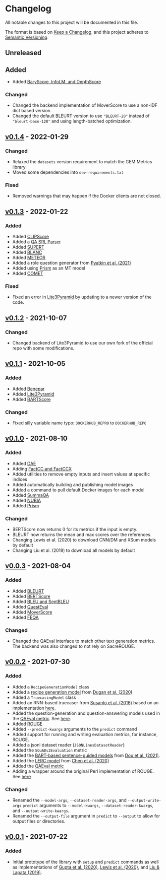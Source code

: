 # Changelog
All notable changes to this project will be documented in this file.

The format is based on [Keep a Changelog](https://keepachangelog.com/en/1.0.0/),
and this project adheres to [Semantic Versioning](https://semver.org/spec/v2.0.0.html).

## Unreleased
## Added
- Added [BaryScore, InfoLM, and DepthScore](models/colombo2021/Readme.md)

### Changed
- Changed the backend implementation of MoverScore to use a non-IDF dict based version.
- Changed the default BLEURT version to use `"BLEURT-20"` instead of `"bleurt-base-128"` and using length-batched optimization. 

## [v0.1.4](https://github.com/danieldeutsch/repro/releases/tag/v0.1.4) - 2022-01-29
### Changed
- Relaxed the `datasets` version requirement to match the GEM Metrics library
- Moved some dependencies into `dev-requirements.txt`

### Fixed
- Removed warnings that may happen if the Docker clients are not closed.

## [v0.1.3](https://github.com/danieldeutsch/repro/releases/tag/v0.1.3) - 2022-01-22
### Added
- Added [CLIPScore](models/hessel2021/Readme.md)
- Added a [QA SRL Parser](models/fitzgerald2018/Readme.md)
- Added [SUPERT](models/gao2020/Readme.md)
- Added [BLANC](models/vasilyev2020/Readme.md)
- Added [METEOR](models/denkowski2014/Readme.md)
- Added a role question generator from [Pyatkin et al. (2021)](models/pyatkin2021/Readme.md)
- Added using [Prism](models/thompson2020/Readme.md) as an MT model
- Added [COMET](models/rei2020/Readme.md)

### Fixed
- Fixed an error in [Lite3Pyramid](models/zhang2021/Readme.md) by updating to a newer version of the code.

## [v0.1.2](https://github.com/danieldeutsch/repro/releases/tag/v0.1.2) - 2021-10-07
### Changed
- Changed backend of Lite3Pyramid to use our own fork of the official repo with some modifications.

## [v0.1.1](https://github.com/danieldeutsch/repro/releases/tag/v0.1.1) - 2021-10-05
### Added
- Added [Benepar](models/kitaev2019/Readme.md)
- Added [Lite3Pyramid](models/zhang2021/Readme.md)
- Added [BARTScore](models/yuan2021/Readme.md)

### Changed
- Fixed silly variable name typo: `DOCKERHUB_REPRO` to `DOCKERHUB_REPO`

## [v0.1.0](https://github.com/danieldeutsch/repro/releases/tag/v0.1.0) - 2021-08-10
### Added
- Added [DAE](models/goyal2020/Readme.md)
- Adding [FactCC and FactCCX](models/kryscinski2019/Readme.md)
- Added utilities to remove empty inputs and insert values at specific indices
- Added automatically building and publishing model images
- Added a command to pull default Docker images for each model
- Added [SummaQA](models/scialom2019/Readme.md)
- Added [NUBIA](models/kane2020/Readme.md)
- Added [Prism](models/thompson2020/Readme.md)

### Changed
- BERTScore now returns 0 for its metrics if the input is empty. 
- BLEURT now returns the mean and max scores over the references.
- Changing Lewis et al. (2020) to download CNN/DM and XSum models by default
- Changing Liu et al. (2019) to download all models by default  

## [v0.0.3](https://github.com/danieldeutsch/repro/releases/tag/v0.0.3) - 2021-08-04
### Added
- Added [BLEURT](models/sellam2020/Readme.md)
- Added [BERTScore](models/zhang2020/Readme.md)
- Added [BLEU and SentBLEU](models/papineni2002/Readme.md)
- Added [QuestEval](models/scialom2021/Readme.md)
- Added [MoverScore](models/zhao2019/Readme.md)
- Added [FEQA](models/durmus2020/Readme.md)

### Changed
- Changed the QAEval interface to match other text generation metrics.
The backend was also changed to not rely on SacreROUGE.

## [v0.0.2](https://github.com/danieldeutsch/repro/releases/tag/v0.0.2) - 2021-07-30
### Added
- Added a `RecipeGenerationModel` class
- Added a [recipe generation model](models/dugan2020/Readme.md) from [Dugan et al. (2020)](https://arxiv.org/abs/2010.03070)
- Added a `TruecasingModel` class
- Added an RNN-based truecaser from [Susanto et al. (2016)](https://aclanthology.org/D16-1225/) based on an implementation [here](https://github.com/mayhewsw/pytorch-truecaser).
- Added the question-generation and question-answering models used in the [QAEval metric](https://arxiv.org/abs/2010.00490).
See [here](models/deutsch2021/Readme.md).
- Added [ROUGE](models/sacrerouge/Readme.md)
- Added `--predict-kwargs` arguments to the `predict` command
- Added support for running and writing evaluation metrics, for instance, ROUGE.
- Added a jsonl dataset reader (`JSONLinesDatasetReader`)
- Added the `SQuADv2Evaluation` metric
- Added the [BART-based sentence-guided models](models/dou2021/Readme.md) from [Dou et al. (2021)](https://arxiv.org/abs/2010.08014).
- Added the [LERC model](models/chen2020/Readme.md) from [Chen et al. (2020)](https://arxiv.org/abs/2010.03636)
- Added the [QAEval metric](models/deutsch2021/Readme.md)
- Adding a wrapper around the original Perl implementation of ROUGE.
See [here](models/lin2004/Readme.md)

### Changed
- Renamed the `--model-args`, `--dataset-reader-args`, and `--output-write-args` `predict` arguments to `--model-kwargs`, `--dataset-reader-kwargs`, and `--output-write-kwargs`.
- Renamed the `--output-file` argument in `predict` to `--output` to allow for output files or directories.

## [v0.0.1](https://github.com/danieldeutsch/repro/releases/tag/v0.0.1) - 2021-07-22
### Added
- Initial prototype of the library with `setup` and `predict` commands as well as implementations of [Gupta et al. (2020)](models/gupta2020/Readme.md), [Lewis et al. (2020)](models/lewis2020/Readme.md), and [Liu & Lapata (2019)](models/liu2019/Readme.md).
